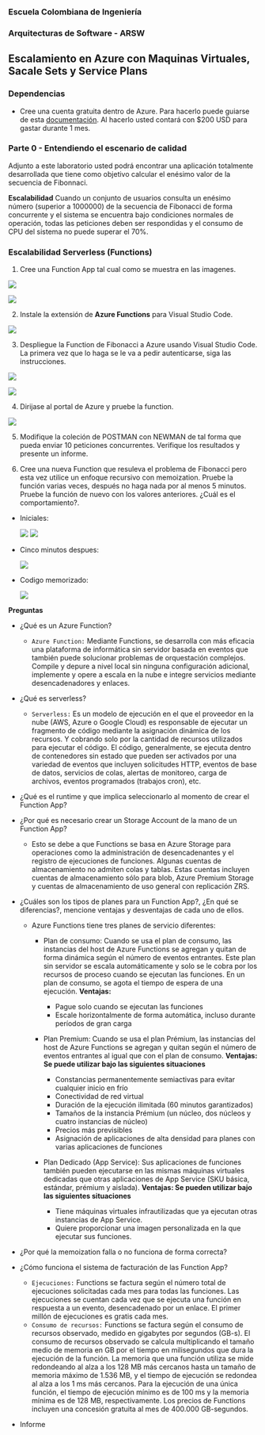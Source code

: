 ### Escuela Colombiana de Ingeniería
### Arquitecturas de Software - ARSW

## Escalamiento en Azure con Maquinas Virtuales, Sacale Sets y Service Plans

### Dependencias
* Cree una cuenta gratuita dentro de Azure. Para hacerlo puede guiarse de esta [documentación](https://azure.microsoft.com/en-us/free/search/?&ef_id=Cj0KCQiA2ITuBRDkARIsAMK9Q7MuvuTqIfK15LWfaM7bLL_QsBbC5XhJJezUbcfx-qAnfPjH568chTMaAkAsEALw_wcB:G:s&OCID=AID2000068_SEM_alOkB9ZE&MarinID=alOkB9ZE_368060503322_%2Bazure_b_c__79187603991_kwd-23159435208&lnkd=Google_Azure_Brand&dclid=CjgKEAiA2ITuBRDchty8lqPlzS4SJAC3x4k1mAxU7XNhWdOSESfffUnMNjLWcAIuikQnj3C4U8xRG_D_BwE). Al hacerlo usted contará con $200 USD para gastar durante 1 mes.

### Parte 0 - Entendiendo el escenario de calidad

Adjunto a este laboratorio usted podrá encontrar una aplicación totalmente desarrollada que tiene como objetivo calcular el enésimo valor de la secuencia de Fibonnaci.

**Escalabilidad**
Cuando un conjunto de usuarios consulta un enésimo número (superior a 1000000) de la secuencia de Fibonacci de forma concurrente y el sistema se encuentra bajo condiciones normales de operación, todas las peticiones deben ser respondidas y el consumo de CPU del sistema no puede superar el 70%.

### Escalabilidad Serverless (Functions)

1. Cree una Function App tal cual como se muestra en las  imagenes.

![](images/part3/part3-function-config.png)

![](images/part3/part3-function-configii.png)

2. Instale la extensión de **Azure Functions** para Visual Studio Code.

![](images/part3/part3-install-extension.png)

3. Despliegue la Function de Fibonacci a Azure usando Visual Studio Code. La primera vez que lo haga se le va a pedir autenticarse, siga las instrucciones.

![](images/part3/part3-deploy-function-1.png)

![](images/part3/part3-deploy-function-2.png)

4. Dirijase al portal de Azure y pruebe la function.

![](images/part3/part3-test-function.png)

5. Modifique la coleción de POSTMAN con NEWMAN de tal forma que pueda enviar 10 peticiones concurrentes. Verifique los resultados y presente un informe.

6. Cree una nueva Function que resuleva el problema de Fibonacci pero esta vez utilice un enfoque recursivo con memoization. Pruebe la función varias veces, después no haga nada por al menos 5 minutos. Pruebe la función de nuevo con los valores anteriores. ¿Cuál es el comportamiento?.

* Iniciales: 

    ![](images/imag1.jpeg)
    ![](images/imag2.jpeg)
* Cinco minutos despues:

    ![](images/imag3.jpeg)
* Codigo memorizado:

    ![](images/Codigo.jpeg)


**Preguntas**

* ¿Qué es un Azure Function?
    * `Azure Function:` Mediante Functions, se desarrolla con más eficacia una plataforma de informática sin servidor basada en eventos que también puede solucionar problemas de orquestación complejos. Compile y depure a nivel local sin ninguna configuración adicional, implemente y opere a escala en la nube e integre servicios mediante desencadenadores y enlaces.
* ¿Qué es serverless?
    * `Serverless:` Es un modelo de ejecución en el que el proveedor en la nube (AWS, Azure o Google Cloud) es responsable de ejecutar un fragmento de código mediante la asignación dinámica de los recursos. Y cobrando solo por la cantidad de recursos utilizados para ejecutar el código. El código, generalmente, se ejecuta dentro de contenedores sin estado que pueden ser activados por una variedad de eventos que incluyen solicitudes HTTP, eventos de base de datos, servicios de colas, alertas de monitoreo, carga de archivos, eventos programados (trabajos cron), etc.
* ¿Qué es el runtime y que implica seleccionarlo al momento de crear el Function App?

* ¿Por qué es necesario crear un Storage Account de la mano de un Function App?
    * Esto se debe a que Functions se basa en Azure Storage para operaciones como la administración de desencadenantes y el registro de ejecuciones de funciones. Algunas cuentas de almacenamiento no admiten colas y tablas. Estas cuentas incluyen cuentas de almacenamiento sólo para blob, Azure Premium Storage y cuentas de almacenamiento de uso general con replicación ZRS. 
* ¿Cuáles son los tipos de planes para un Function App?, ¿En qué se diferencias?, mencione ventajas y desventajas de cada uno de ellos.
    * Azure Functions tiene tres planes de servicio diferentes:
        * Plan de consumo: Cuando se usa el plan de consumo, las instancias del host de Azure Functions se agregan y quitan de forma dinámica según el número de eventos entrantes. Este plan sin servidor se escala automáticamente y solo se le cobra por los recursos de proceso cuando se ejecutan las funciones. En un plan de consumo, se agota el tiempo de espera de una ejecución.
        **Ventajas:**
            * Pague solo cuando se ejecutan las funciones
            * Escale horizontalmente de forma automática, incluso durante períodos de gran carga

        * Plan Premium: Cuando se usa el plan Prémium, las instancias del host de Azure Functions se agregan y quitan según el número de eventos entrantes al igual que con el plan de consumo.
        **Ventajas: Se puede utilizar bajo las siguientes situaciones**
            * Constancias permanentemente semiactivas para evitar cualquier inicio en frío
            * Conectividad de red virtual
            * Duración de la ejecución ilimitada (60 minutos garantizados)
            * Tamaños de la instancia Prémium (un núcleo, dos núcleos y cuatro instancias de núcleo)
            * Precios más previsibles
            * Asignación de aplicaciones de alta densidad para planes con varias aplicaciones de funciones

        * Plan Dedicado (App Service): Sus aplicaciones de funciones también pueden ejecutarse en las mismas máquinas virtuales dedicadas que otras aplicaciones de App Service (SKU básica, estándar, prémium y aislada).
        **Ventajas: Se pueden utilizar bajo las siguientes situaciones**
            * Tiene máquinas virtuales infrautilizadas que ya ejecutan otras instancias de App Service.
            * Quiere proporcionar una imagen personalizada en la que ejecutar sus funciones.
* ¿Por qué la memoization falla o no funciona de forma correcta?

* ¿Cómo funciona el sistema de facturación de las Function App?
    * `Ejecuciones:` Functions se factura según el número total de ejecuciones solicitadas cada mes para todas las funciones. Las ejecuciones se cuentan cada vez que se ejecuta una función en respuesta a un evento, desencadenado por un enlace. El primer millón de ejecuciones es gratis cada mes.
    * `Consumo de recursos:` Functions se factura según el consumo de recursos observado, medido en gigabytes por segundos (GB-s). El consumo de recursos observado se calcula multiplicando el tamaño medio de memoria en GB por el tiempo en milisegundos que dura la ejecución de la función. La memoria que una función utiliza se mide redondeando al alza a los 128 MB más cercanos hasta un tamaño de memoria máximo de 1.536 MB, y el tiempo de ejecución se redondea al alza a los 1 ms más cercanos. Para la ejecución de una única función, el tiempo de ejecución mínimo es de 100 ms y la memoria mínima es de 128 MB, respectivamente. Los precios de Functions incluyen una concesión gratuita al mes de 400.000 GB-segundos. 
* Informe
